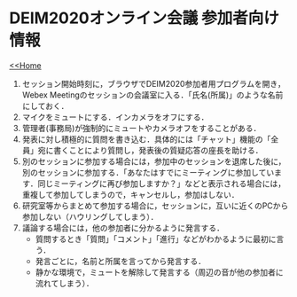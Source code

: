 # DEIM2020オンライン会議 参加者向け情報

[<<Home](README.md)

1. セッション開始時刻に，ブラウザでDEIM2020参加者用プログラムを開き，Webex Meetingのセッションの会議室に入る．「氏名(所属)」のような名前にしておく．
1. マイクをミュートにする．インカメラをオフにする．
1. 管理者(事務局)が強制的にミュートやカメラオフをすることがある．
1. 発表に対し積極的に質問を書き込む．具体的には「チャット」機能の「全員」宛に書くことにより質問し，発表後の質疑応答の座長を助ける．
1. 別のセッションに参加する場合には，参加中のセッションを退席した後に，別のセッションに参加する．「あなたはすでにミーティングに参加しています．同じミーティングに再び参加しますか？」などと表示される場合には，重複して参加してしまうので，キャンセルし，参加はしない．
1. 研究室等からまとめて参加する場合に，セッションに，互いに近くのPCから参加しない（ハウリングしてしまう）．
1. 議論する場合には，他の参加者に分かるように発言する．
   - 質問するとき「質問」「コメント」「進行」などがわかるように最初に言う．
   - 発言ごとに，名前と所属を言ってから発言する．
   - 静かな環境で，ミュートを解除して発言する（周辺の音が他の参加者に流れてしまう）．
